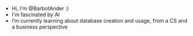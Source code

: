 - Hi, I’m @BarbotAnder :)
- I'm fascinated by AI
- I’m currently learning about database creation and usage, from a CS and a business perspective
